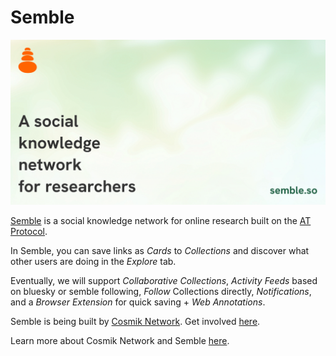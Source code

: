 # Semble

![semble banner image](src/webapp/app/opengraph-image.jpg)

[Semble](https://semble.so/) is a social knowledge network for online research built on the [AT Protocol](https://atproto.com/).

In Semble, you can save links as _Cards_ to _Collections_ and discover what other users are doing in the _Explore_ tab.

Eventually, we will support _Collaborative Collections_, _Activity Feeds_ based on bluesky or semble following, _Follow_ Collections directly, _Notifications_, and a _Browser Extension_ for quick saving + _Web Annotations_.

Semble is being built by [Cosmik Network](https://cosmik.network/). Get involved [here](https://cosmik.network/#connect).

Learn more about Cosmik Network and Semble [here](https://blog.cosmik.network/).
